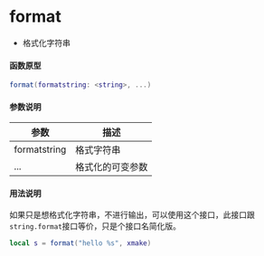 
# format

- 格式化字符串

#### 函数原型

```lua
format(formatstring: <string>, ...)
```

#### 参数说明

| 参数 | 描述 |
|------|------|
| formatstring | 格式字符串 |
| ... | 格式化的可变参数 |

#### 用法说明

如果只是想格式化字符串，不进行输出，可以使用这个接口，此接口跟`string.format`接口等价，只是个接口名简化版。

```lua
local s = format("hello %s", xmake)
```
